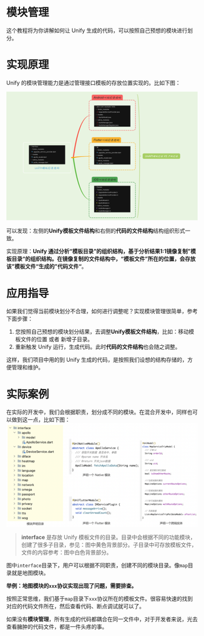 # 模块管理

这个教程将为你讲解如何让 Unify 生成的代码，可以按照自己预想的模块进行划分。

# 实现原理
Unify 的模块管理能力是通过管理接口模板的存放位置实现的。比如下图：

<img src="../public/005.png" />

可以发现：左侧的**Unify模板文件结构**和右侧的**代码的文件结构**结构组织形式一致。

实现原理：**Unify 通过分析“模板目录”的组织结构，基于分析结果1:1镜像复制”模板目录“的组织结构。在镜像复制的文件结构中，“模板文件”所在的位置，会存放该”模板文件“生成的”代码文件“**。

# 应用指导
如果我们觉得当前模块划分不合理，如何进行调整呢？实现模块管理很简单，参考下面步骤：
1. 您按照自己预想的模块划分结果，去调整**Unify模板文件结构**，比如：移动模板文件的位置 或者 新增子目录。
2. 重新触发 Unify 运行，生成代码。此时**代码的文件结构**也会随之调整。

这样，我们项目中用的到 Unify 生成的代码，是按照我们设想的结构存储的，方便管理和维护。

# 实际案例
在实际的开发中，我们会根据职责，划分成不同的模块。在混合开发中，同样也可以做到这一点，比如下图：
<img src="../public/003.png" width="750"/>

> **interface** 是存放 Unify 模板文件的目录。目录中会根据不同的功能模块，创建了很多子目录，参见：图中黄色背景部分。子目录中可存放模板文件，文件的内容参考：图中白色背景部分。

图中`interface`目录下，用户可以根据不同职责，创建不同的模块目录。像`map`目录就是地图模块。

**举例：地图模块的`xxx`协议实现出现了问题，需要排查。**

按照正常思维，我们基于`map`目录下`xxx`协议所在的模板文件。很容易快速的找到对应的代码文件所在，然后查看代码、断点调试就可以了。

如果没有**模块管理**，所有生成的代码都耦合在同一文件中，对于开发者来说，光去查看臃肿的代码文件，都是一件头疼的事。

